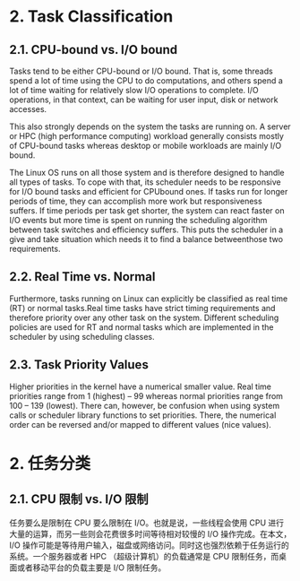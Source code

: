 # 2. Task Classification

## 2.1. CPU-bound vs. I/O bound

Tasks tend to be either CPU-bound or I/O bound. That is, some threads spend a lot of time using the CPU to do computations, and others spend a lot of time waiting for relatively slow I/O operations to complete. I/O operations, in that context, can be waiting for user input, disk or network accesses.

This also strongly depends on the system the tasks are running on. A server or HPC (high performance computing) workload generally consists mostly of CPU-bound tasks whereas desktop or mobile workloads are mainly I/O bound.

The Linux OS runs on all those system and is therefore designed to handle all types of tasks. To cope with that, its scheduler needs to be responsive for I/O bound tasks and efficient for CPUbound ones. If tasks run for longer periods of time, they can accomplish more work but responsiveness suffers. If time periods per task get shorter, the system can react faster on I/O events but more time is spent on running the scheduling algorithm between task switches and efficiency suffers. This puts the scheduler in a give and take situation which needs it to find a balance betweenthose two requirements.


## 2.2. Real Time vs. Normal

Furthermore, tasks running on Linux can explicitly be classified as real time (RT) or normal tasks.Real time tasks have strict timing requirements and therefore priority over any other task on the system. Different scheduling policies are used for RT and normal tasks which are implemented in the scheduler by using scheduling classes.

## 2.3. Task Priority Values

Higher priorities in the kernel have a numerical smaller value. Real time priorities range from 1 (highest) – 99 whereas normal priorities range from 100 – 139 (lowest). There can, however, be confusion when using system calls or scheduler library functions to set priorities. There, the numerical order can be reversed and/or mapped to different values (nice values).

# 2. 任务分类

## 2.1. CPU 限制 vs. I/O 限制

任务要么是限制在 CPU 要么限制在 I/O。也就是说，一些线程会使用 CPU 进行大量的运算，而另一些则会花费很多时间等待相对较慢的 I/O 操作完成。在本文， I/O 操作可能是等待用户输入，磁盘或网络访问。同时这也强烈依赖于任务运行的系统。一个服务器或者 HPC （超级计算机）的负载通常是 CPU 限制任务，而桌面或者移动平台的负载主要是 I/O 限制任务。
